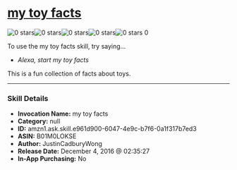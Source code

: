 # [my toy facts](http://alexa.amazon.com/#skills/amzn1.ask.skill.e961d900-6047-4e9c-b7f6-0a1f317b7ed3)
![0 stars](../../images/ic_star_border_black_18dp_1x.png)![0 stars](../../images/ic_star_border_black_18dp_1x.png)![0 stars](../../images/ic_star_border_black_18dp_1x.png)![0 stars](../../images/ic_star_border_black_18dp_1x.png)![0 stars](../../images/ic_star_border_black_18dp_1x.png) 0

To use the my toy facts skill, try saying...

* *Alexa, start my toy facts*

This is a fun collection of facts about toys.

***

### Skill Details

* **Invocation Name:** my toy facts
* **Category:** null
* **ID:** amzn1.ask.skill.e961d900-6047-4e9c-b7f6-0a1f317b7ed3
* **ASIN:** B01M0LOKSE
* **Author:** JustinCadburyWong
* **Release Date:** December 4, 2016 @ 02:35:27
* **In-App Purchasing:** No
